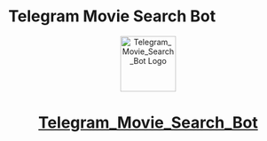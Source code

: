 
# Telegram Movie Search Bot
<p align="center">
<img style="width:100px; height:100px;" src="Assets/Telegram_Movie_Search_Bot.png" alt="Telegram_Movie_Search_Bot Logo">
</p>

<h1 align="center">
<a href="https://telegram.dog/Telegram_Movie_Search_Bot">Telegram_Movie_Search_Bot</a>
</h1>
